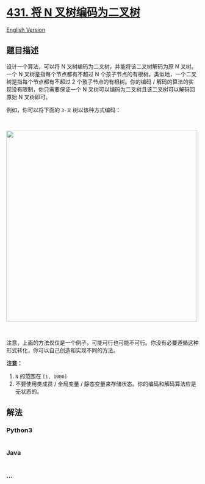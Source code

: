 # [431. 将 N 叉树编码为二叉树](https://leetcode-cn.com/problems/encode-n-ary-tree-to-binary-tree)

[English Version](https://cdn.jsdelivr.net/gh/doocs/leetcode@main/solution/0400-0499/0431.Encode%20N-ary%20Tree%20to%20Binary%20Tree/README_EN.md)

## 题目描述

<!-- 这里写题目描述 -->

<p>设计一个算法，可以将 N 叉树编码为二叉树，并能将该二叉树解码为原 N 叉树。一个 N 叉树是指每个节点都有不超过 N 个孩子节点的有根树。类似地，一个二叉树是指每个节点都有不超过 2 个孩子节点的有根树。你的编码 / 解码的算法的实现没有限制，你只需要保证一个 N 叉树可以编码为二叉树且该二叉树可以解码回原始 N 叉树即可。</p>

<p>例如，你可以将下面的 <code>3-叉</code> 树以该种方式编码：</p>

<p>&nbsp;</p>

<p><img src="https://cdn.jsdelivr.net/gh/doocs/leetcode@main/solution/0400-0499/0431.Encode%20N-ary%20Tree%20to%20Binary%20Tree/images/narytreebinarytreeexample.png" style="width: 500px;"></p>

<p>&nbsp;</p>

<p>注意，上面的方法仅仅是一个例子，可能可行也可能不可行。你没有必要遵循这种形式转化，你可以自己创造和实现不同的方法。</p>

<p><strong>注意：</strong></p>

<ol>
	<li><code>N</code>&nbsp;的范围在 <code>[1, 1000]</code></li>
	<li>不要使用类成员 / 全局变量 / 静态变量来存储状态。你的编码和解码算法应是无状态的。</li>
</ol>


## 解法

<!-- 这里可写通用的实现逻辑 -->

<!-- tabs:start -->

### **Python3**

<!-- 这里可写当前语言的特殊实现逻辑 -->

```python

```

### **Java**

<!-- 这里可写当前语言的特殊实现逻辑 -->

```java

```

### **...**

```

```

<!-- tabs:end -->
